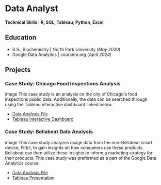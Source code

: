 # Data Analyst
#### Technical Skills : R, SQL, Tableau, Python, Excel

## Education
- B.S., Biochemistry | North Park University (_May 2020_)
- Google Data Analytics | coursera.org (_April 2024_)

## Projects
### Case Study: Chicago Food Inspections Analysis 
image
This case study is an analysis on the city of Chicago's food inspections public data. Additionally, the data can be searched through using the Tableau interactive dashboard linked below.
- [Data Analysis File](https://github.com/elaw12/Chicago-Food-Inspections/blob/main/chicago-food-inspections.ipynb)
- [Tableau Interactive Dashboard](https://public.tableau.com/app/profile/elena.law/viz/ChicagoFoodInspectionsDashboard/Dashboard4)

### Case Study: Bellabeat Data Analysis
image
This case study analyzes usage data from the non-Bellabeat smart device, Fitbit, to gain insights on how consumers use these products. Bellabeat can then utilize these insights to inform a marketing strategy for their products. This case study was preformed as a part of the Google Data Analytics course.  
- [Data Analysis File](https://github.com/elaw12/BellabeatAnalysis/blob/main/bellabeat-data-analysis.ipynb)
- [Tableau Presentation](https://public.tableau.com/app/profile/elena.law/viz/BellabeatDataAnalysis_17247976522460/Story1)
